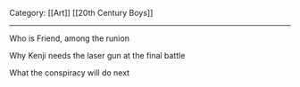 Category: [[Art]] [[20th Century Boys]]
___
Who is Friend, among the runion

Why Kenji needs the laser gun at the final battle

What the conspiracy will do next 